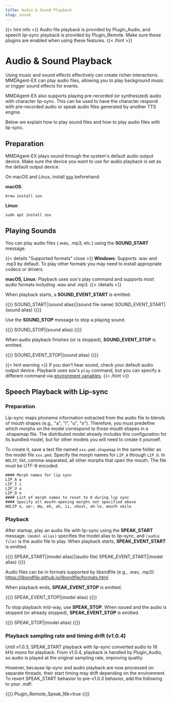 ```yaml
---
title: Audio & Sound Playback
slug: sound
---
```

{{< hint info >}}
Audio file playback is provided by Plugin_Audio, and speech lip-sync playback is provided by Plugin_Remote. Make sure these plugins are enabled when using these features.
{{< /hint >}}

# Audio & Sound Playback

Using music and sound effects effectively can create richer interactions. MMDAgent-EX can play audio files, allowing you to play background music or trigger sound effects for events.

MMDAgent-EX also supports playing pre-recorded (or synthesized) audio with character lip-sync. This can be used to have the character respond with pre-recorded audio or speak audio files generated by another TTS engine.

Below we explain how to play sound files and how to play audio files with lip-sync.

## Preparation

MMDAgent-EX plays sound through the system's default audio output device. Make sure the device you want to use for audio playback is set as the default output device.

On macOS and Linux, install [sox](https://sourceforge.net/projects/sox/) beforehand.

**macOS**:

```shell
brew install sox
```

**Linux**:

```shell
sudo apt install sox
```

## Playing Sounds

You can play audio files (.wav, .mp3, etc.) using the **SOUND_START** message.

{{< details "Supported formats" close >}}
**Windows**: Supports .wav and .mp3 by default. To play other formats you may need to install appropriate codecs or drivers.

**macOS, Linux**: Playback uses sox's play command and supports most audio formats including .wav and .mp3.
{{< /details >}}

When playback starts, a **SOUND_EVENT_START** is emitted.

{{<message>}}
SOUND_START|(sound alias)|(sound file name)
SOUND_EVENT_START|(sound alias)
{{</message>}}

Use the **SOUND_STOP** message to stop a playing sound.

{{<message>}}
SOUND_STOP|(sound alias)
{{</message>}}

When audio playback finishes (or is stopped), **SOUND_EVENT_STOP** is emitted.

{{<message>}}
SOUND_EVENT_STOP|(sound alias)
{{</message>}}

{{< hint warning >}}
If you don't hear sound, check your default audio output device. Playback uses sox's `play` command, but you can specify a different command via [environment variables](../envval/).
{{< /hint >}}



## Speech Playback with Lip-sync

### Preparation

Lip-sync maps phoneme information extracted from the audio file to blends of mouth shapes (e.g., "a", "i", "u", "o"). Therefore, you must predefine which morphs on the model correspond to those mouth shapes in a .shapemap file. The distributed model already includes this configuration for its bundled model, but for other models you will need to create it yourself.

To create it, save a text file named `xxx.pmd.shapemap` in the same folder as the model file `xxx.pmd`. Specify the morph names for `LIP_A` through `LIP_O`. In `NOLIP`, list, comma-separated, all other morphs that open the mouth. The file must be UTF-8 encoded.

```text
#### Morph names for lip sync
LIP_A a
LIP_I i
LIP_U u
LIP_O o
#### List of morph names to reset to 0 during lip sync
#### Specify all mouth-opening morphs not specified above
NOLIP e, oo~, Wa, eh, ah, ii, shout, ah-le, mouth smile
```

### Playback

After startup, play an audio file with lip-sync using the **SPEAK_START** message. `(model alias)` specifies the model alias to lip-sync, and `(audio file)` is the audio file to play. When playback starts, **SPEAK_EVENT_START** is emitted.

{{<message>}}
SPEAK_START|(model alias)|(audio file)
SPEAK_EVENT_START|(model alias)
{{</message>}}

Audio files can be in formats supported by libsndfile (e.g., .wav, .mp3): https://libsndfile.github.io/libsndfile/formats.html

When playback ends, **SPEAK_EVENT_STOP** is emitted.

{{<message>}}
SPEAK_EVENT_STOP|(model alias)
{{</message>}}

To stop playback mid-way, use **SPEAK_STOP**. When issued and the audio is stopped (or already stopped), **SPEAK_EVENT_STOP** is emitted.

{{<message>}}
SPEAK_STOP|(model alias)
{{</message>}}

### Playback sampling rate and timing drift (v1.0.4)

Until v1.0.3, SPEAK_START playback with lip-sync converted audio to 16 kHz mono for playback. From v1.0.4, playback is handled by Plugin_Audio, so audio is played at the original sampling rate, improving quality.

However, because lip-sync and audio playback are now processed on separate threads, their start timing may drift depending on the environment. To revert SPEAK_START behavior to pre-v1.0.3 behavior, add the following to your .mdf:

{{<mdf>}}
Plugin_Remote_Speak_16k=true
{{</mdf>}}